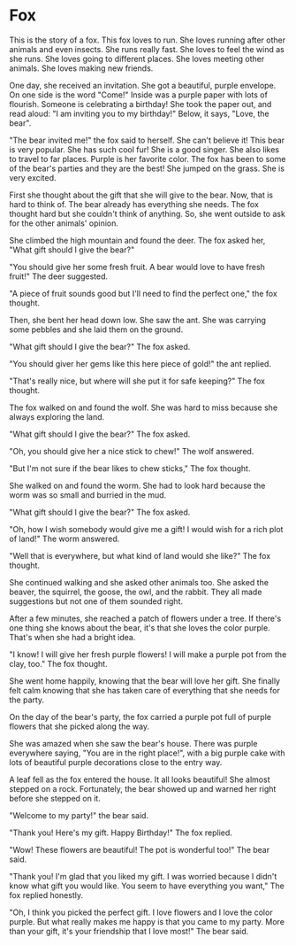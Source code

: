 # Fox

This is the story of a fox. This fox loves to run. She loves running after other animals and even insects. She runs really fast. She loves to feel the wind as she runs. She loves going to different places. She loves meeting other animals. She loves making new friends.

One day, she received an invitation. She got a beautiful, purple envelope. On one side is the word "Come!" Inside was a purple paper with lots of flourish. Someone is celebrating a birthday! She took the paper out, and read aloud: "I am inviting you to my birthday!" Below, it says, "Love, the bear".

"The bear invited me!" the fox said to herself. She can't believe it! This bear is very popular. She has such cool fur! She is a good singer. She also likes to travel to far places. Purple is her favorite color. The fox has been to some of the bear's parties and they are the best! She jumped on the grass. She is very excited.

First she thought about the gift that she will give to the bear. Now, that is hard to think of. The bear already has everything she needs. The fox thought hard but she couldn't think of anything. So, she went outside to ask for the other animals' opinion.

She climbed the high mountain and found the deer. The fox asked her, "What gift should I give the bear?"

"You should give her some fresh fruit. A bear would love to have fresh fruit!" The deer suggested.

"A piece of fruit sounds good but I'll need to find the perfect one," the fox thought.

Then, she bent her head down low. She saw the ant. She was carrying some pebbles and she laid them on the ground.

"What gift should I give the bear?" The fox asked.

"You should giver her gems like this here piece of gold!" the ant replied.

"That's really nice, but where will she put it for safe keeping?" The fox thought.

The fox walked on and found the wolf. She was hard to miss because she always exploring the land.

"What gift should I give the bear?" The fox asked.

"Oh, you should give her a nice stick to chew!" The wolf answered.

"But I'm not sure if the bear likes to chew sticks," The fox thought.

She walked on and found the worm. She had to look hard because the worm was so small and burried in the mud.

"What gift should I give the bear?" The fox asked.

"Oh, how I wish somebody would give me a gift! I would wish for a rich plot of land!" The worm answered.

"Well that is everywhere, but what kind of land would she like?" The fox thought.

She continued walking and she asked other animals too. She asked the beaver, the squirrel, the goose, the owl, and the rabbit. They all made suggestions but not one of them sounded right.

After a few minutes, she reached a patch of flowers under a tree. If there's one thing she knows about the bear, it's that she loves the color purple. That's when she had a bright idea.

"I know! I will give her fresh purple flowers! I will make a purple pot from the clay, too." The fox thought.

She went home happily, knowing that the bear will love her gift. She finally felt calm knowing that she has taken care of everything that she needs for the party.

On the day of the bear's party, the fox carried a purple pot full of purple flowers that she picked along the way.

She was amazed when she saw the bear's house. There was purple everywhere saying, "You are in the right place!", with a big purple cake with lots of beautiful purple decorations close to the entry way.

A leaf fell as the fox entered the house. It all looks beautiful! She almost stepped on a rock. Fortunately, the bear showed up and warned her right before she stepped on it.

"Welcome to my party!" the bear said.

"Thank you! Here's my gift. Happy Birthday!" The fox replied.

"Wow! These flowers are beautiful! The pot is wonderful too!" The bear said.

"Thank you! I'm glad that you liked my gift. I was worried because I didn't know what gift you would like. You seem to have everything you want," The fox replied honestly.

"Oh, I think you picked the perfect gift. I love flowers and I love the color purple. But what really makes me happy is that you came to my party. More than your gift, it's your friendship that I love most!" The bear said.
